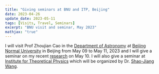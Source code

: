 ```yaml
---
title: "Giving seminars at BNU and ITP, Beijing"
date: 2023-04-26
update_date: 2023-05-11
tags: [Visits, Travel, Seminars]
excerpt: "BNU visit and seminar, May 2023"
mathjax: "true"
---
```

I will visit Prof Zhoujian Cao in the [Department of
Astronomy](https://astro.bnu.edu.cn/english/index.html) at [Beijing Normal
University](https://english.bnu.edu.cn/) in Beijing from May 09 to May 11, 2023
and I will give a seminar on my recent
[research](https://inspirehep.net/literature/2635504) on May 10. I will also
give a seminar at [Institute for Theoretical
Physics](http://english.itp.cas.cn/) which will be organized by
Dr. [Shao-Jiang Wang](https://sites.tufts.edu/schwang/).

